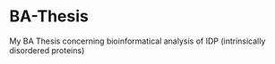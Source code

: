 # BA-Thesis
My BA Thesis concerning bioinformatical analysis of IDP (intrinsically disordered proteins)
